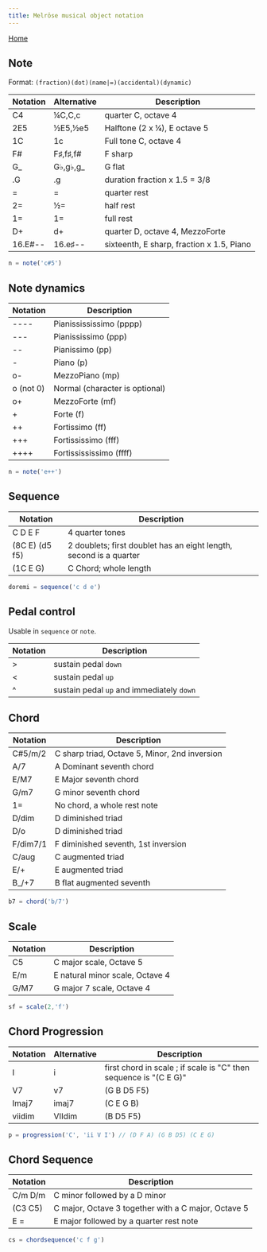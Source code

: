 ```yaml
---
title: Melrōse musical object notation
---
```


[Home](https://emicklei.github.io/melrose)

## Note

Format: `(fraction)(dot)(name|=)(accidental)(dynamic)`

| Notation | Alternative | Description
|----------|-------|-------------
| C4       | ¼C,C,c     | quarter C, octave 4
| 2E5      | ½E5,½e5    | Halftone (2 x ¼), E octave 5
| 1C       | 1c         | Full tone C, octave 4
| F#       | F♯,f♯,f#   | F sharp
| G_       | G♭,g♭,g_   | G flat
| .G       | .g         | duration fraction x 1.5 = 3/8
| =        | =          | quarter rest
| 2=       | ½=         | half rest
| 1=       | 1=         | full rest
| D+       | d+         | quarter D, octave 4, MezzoForte
| 16.E#--  | 16.e♯--    | sixteenth, E sharp, fraction x 1.5, Piano

```javascript
n = note('c#5')
```

## Note dynamics<a name="note-not"></a>

| Notation    | Description
|-------------|---
| \-\-\-\-    |Pianissississimo (pppp)
| \-\-\-      |Pianississimo (ppp)
| \-\-        |Pianissimo (pp)
| \-          |Piano (p)
| o-          |MezzoPiano (mp)
| o (not 0)   |Normal (character is optional)
| o+          |MezzoForte (mf)
| +           |Forte (f)
| ++          |Fortissimo (ff)
| +++         |Fortississimo (fff)
| ++++        |Fortissississimo (ffff)

```javascript
n = note('e++')
```

## Sequence<a name="sequence-not"></a>

| Notation    | Description
|-------------|---
| C D E F       | 4 quarter tones
| (8C E) (d5 f5) | 2 doublets; first doublet has an eight length, second is a quarter
| (1C E G)    | C Chord; whole length

```javascript
doremi = sequence('c d e')
```

## Pedal control

Usable in `sequence` or `note`.

| Notation | Description
|----------|-------------
| >        | sustain pedal `down`
| <        | sustain pedal `up`
| ^        | sustain pedal `up` and immediately `down`


## Chord<a name="chord-not"></a>

| Notation    | Description
|-------------|---
| C#5/m/2     | C sharp triad, Octave 5, Minor, 2nd inversion
| A/7         | A Dominant seventh chord
| E/M7        | E Major seventh chord
| G/m7        | G minor seventh chord
| 1=          | No chord, a whole rest note
| D/dim       | D diminished triad
| D/o         | D diminished triad
| F/dim7/1    | F diminished seventh, 1st inversion
| C/aug       | C augmented triad
| E/+         | E augmented triad
| B_/+7       | B flat augmented seventh

```javascript
b7 = chord('b/7')
```

## Scale<a name="scale-not"></a>

| Notation    | Description
|-------------|---
| C5          | C major scale, Octave 5
| E/m         | E natural minor scale, Octave 4
| G/M7        | G major 7 scale, Octave 4

```javascript
sf = scale(2,'f')
```

## Chord Progression <a name="progression-not"></a>

| Notation    | Alternative | Description
|-------------|---|--
| I           | i | first chord in scale ; if scale is "C" then sequence is "(C E G)"
| V7          | v7| (G B D5 F5)
| Imaj7       | imaj7 | (C E G B)
| viidim      | VIIdim | (B D5 F5)

```javascript
p = progression('C', 'ii V I') // (D F A) (G B D5) (C E G)
```


## Chord Sequence <a name="chordsequence-not"></a>

| Notation    | Description
|-------------|---
| C/m D/m     | C minor followed by a D minor
| (C3 C5)     | C major, Octave 3 together with a C major, Octave 5
| E =         | E major followed by a quarter rest note

```javascript
cs = chordsequence('c f g')
```